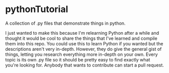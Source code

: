 # pythonTutorial
A collection of .py files that demonstrate things in python. 

I just wanted to make this because I'm relearning Python after a while and thought it would be cool to share the things that I've learned and compile them into this repo.
You could use this to learn Python if you wanted but the descriptions aren't very in-depth. However, they do give the general gist of things, letting you research everything more in-depth on your own.
Every topic is its own .py file so it should be pretty easy to find exactly what you're looking for.
Anybody that wants to contribute can start a pull request.
